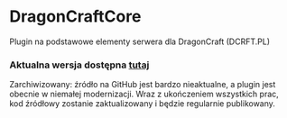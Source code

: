 # DragonCraftCore
Plugin na podstawowe elementy serwera dla DragonCraft (DCRFT.PL)

### Aktualna wersja dostępna [tutaj](https://github.com/nicknickeryt/DragonCraftCore)
Zarchiwizowany: źródło na GitHub jest bardzo nieaktualne, a plugin jest obecnie w niemałej modernizacji. Wraz z ukończeniem wszystkich prac, kod źródłowy zostanie zaktualizowany i będzie regularnie publikowany.

